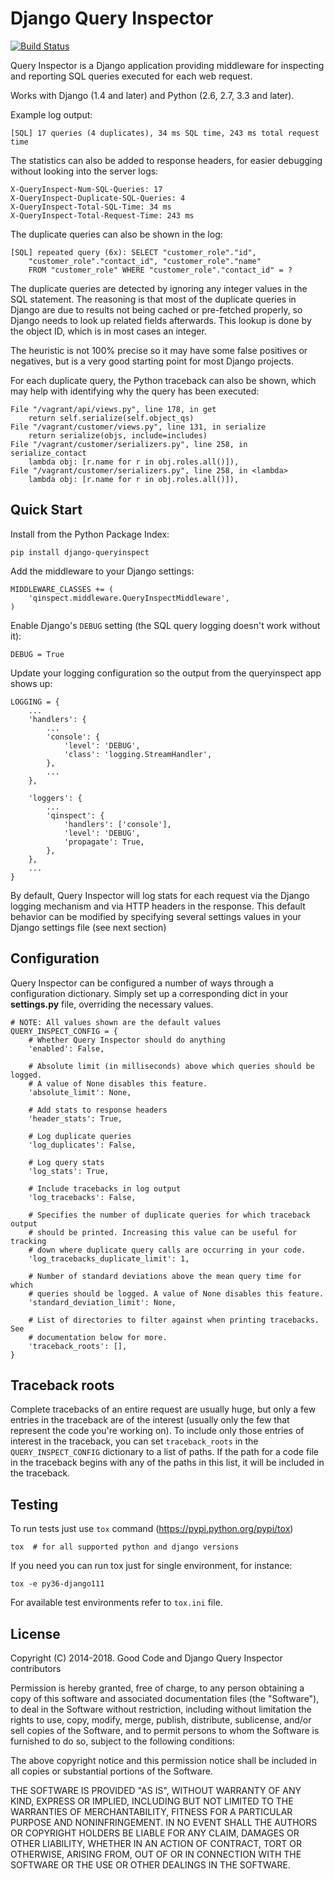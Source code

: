 # Django Query Inspector

[![Build Status](https://travis-ci.org/dobarkod/django-queryinspect.svg?branch=master)](https://travis-ci.org/dobarkod/django-queryinspect?branch=master)

Query Inspector is a Django application providing middleware for inspecting
and reporting SQL queries executed for each web request.

Works with Django (1.4 and later) and Python (2.6, 2.7, 3.3 and later).

Example log output:

    [SQL] 17 queries (4 duplicates), 34 ms SQL time, 243 ms total request time

The statistics can also be added to response headers, for easier debugging
without looking into the server logs:

    X-QueryInspect-Num-SQL-Queries: 17
    X-QueryInspect-Duplicate-SQL-Queries: 4
    X-QueryInspect-Total-SQL-Time: 34 ms
    X-QueryInspect-Total-Request-Time: 243 ms

The duplicate queries can also be shown in the log:

    [SQL] repeated query (6x): SELECT "customer_role"."id",
        "customer_role"."contact_id", "customer_role"."name"
        FROM "customer_role" WHERE "customer_role"."contact_id" = ?

The duplicate queries are detected by ignoring any integer values in the SQL
statement. The reasoning is that most of the duplicate queries in Django are
due to results not being cached or pre-fetched properly, so Django needs to
look up related fields afterwards. This lookup is done by the object ID, which
is in most cases an integer.

The heuristic is not 100% precise so it may have some false positives or
negatives, but is a very good starting point for most Django projects.

For each duplicate query, the Python traceback can also be shown, which may
help with identifying why the query has been executed:

    File "/vagrant/api/views.py", line 178, in get
        return self.serialize(self.object_qs)
    File "/vagrant/customer/views.py", line 131, in serialize
        return serialize(objs, include=includes)
    File "/vagrant/customer/serializers.py", line 258, in serialize_contact
        lambda obj: [r.name for r in obj.roles.all()]),
    File "/vagrant/customer/serializers.py", line 258, in <lambda>
        lambda obj: [r.name for r in obj.roles.all()]),

## Quick Start

Install from the Python Package Index:

    pip install django-queryinspect

Add the middleware to your Django settings:

    MIDDLEWARE_CLASSES += (
        'qinspect.middleware.QueryInspectMiddleware',
    )

Enable Django's `DEBUG` setting (the SQL query logging doesn't work without
it):

    DEBUG = True

Update your logging configuration so the output from the queryinspect app
shows up:

    LOGGING = {
        ...
        'handlers': {
            ...
            'console': {
                'level': 'DEBUG',
                'class': 'logging.StreamHandler',
            },
            ...
        },

        'loggers': {
            ...
            'qinspect': {
                'handlers': ['console'],
                'level': 'DEBUG',
                'propagate': True,
            },
        },
        ...
    }

By default, Query Inspector will log stats for each request via the Django
logging mechanism and via HTTP headers in the response. This default
behavior can be modified by specifying several settings values in your
Django settings file (see next section)

## Configuration

Query Inspector can be configured a number of ways through a configuration
dictionary. Simply set up a corresponding dict in your **settings.py** file,
overriding the necessary values.

    # NOTE: All values shown are the default values
    QUERY_INSPECT_CONFIG = {
        # Whether Query Inspector should do anything
        'enabled': False,

        # Absolute limit (in milliseconds) above which queries should be logged.
        # A value of None disables this feature.
        'absolute_limit': None,

        # Add stats to response headers
        'header_stats': True,

        # Log duplicate queries
        'log_duplicates': False,

        # Log query stats
        'log_stats': True,

        # Include tracebacks in log output
        'log_tracebacks': False,

        # Specifies the number of duplicate queries for which traceback output
        # should be printed. Increasing this value can be useful for tracking
        # down where duplicate query calls are occurring in your code.
        'log_tracebacks_duplicate_limit': 1,

        # Number of standard deviations above the mean query time for which
        # queries should be logged. A value of None disables this feature.
        'standard_deviation_limit': None,

        # List of directories to filter against when printing tracebacks. See
        # documentation below for more.
        'traceback_roots': [],
    }

## Traceback roots

Complete tracebacks of an entire request are usually huge, but only a few
entries in the traceback are of the interest (usually only the few that
represent the code you're working on). To include only those entries of
interest in the traceback, you can set `traceback_roots` in the
`QUERY_INSPECT_CONFIG` dictionary to a list of paths.  If the path for a code
file in the traceback begins with any of the paths in this list, it will be
included in the traceback.

## Testing

To run tests just use `tox` command (https://pypi.python.org/pypi/tox)

    tox  # for all supported python and django versions

If you need you can run tox just for single environment, for instance:

    tox -e py36-django111

For available test environments refer to `tox.ini` file.


## License

Copyright (C) 2014-2018. Good Code and Django Query Inspector contributors

Permission is hereby granted, free of charge, to any person obtaining a copy
of this software and associated documentation files (the "Software"), to deal
in the Software without restriction, including without limitation the rights
to use, copy, modify, merge, publish, distribute, sublicense, and/or sell
copies of the Software, and to permit persons to whom the Software is
furnished to do so, subject to the following conditions:

The above copyright notice and this permission notice shall be included in
all copies or substantial portions of the Software.

THE SOFTWARE IS PROVIDED "AS IS", WITHOUT WARRANTY OF ANY KIND, EXPRESS OR
IMPLIED, INCLUDING BUT NOT LIMITED TO THE WARRANTIES OF MERCHANTABILITY,
FITNESS FOR A PARTICULAR PURPOSE AND NONINFRINGEMENT. IN NO EVENT SHALL THE
AUTHORS OR COPYRIGHT HOLDERS BE LIABLE FOR ANY CLAIM, DAMAGES OR OTHER
LIABILITY, WHETHER IN AN ACTION OF CONTRACT, TORT OR OTHERWISE, ARISING FROM,
OUT OF OR IN CONNECTION WITH THE SOFTWARE OR THE USE OR OTHER DEALINGS IN
THE SOFTWARE.
